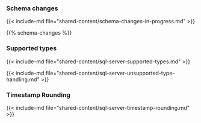 ### Schema changes

{{< include-md file="shared-content/schema-changes-in-progress.md" >}}

{{% schema-changes %}}

### Supported types

{{< include-md file="shared-content/sql-server-supported-types.md" >}}

{{< include-md file="shared-content/sql-server-unsupported-type-handling.md" >}}

### Timestamp Rounding

{{< include-md file="shared-content/sql-server-timestamp-rounding.md" >}}
